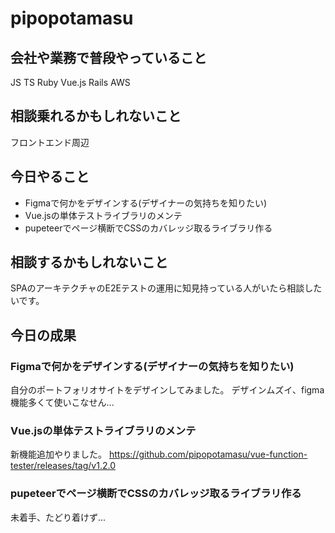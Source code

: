 # pipopotamasu

## 会社や業務で普段やっていること
JS
TS
Ruby
Vue.js
Rails
AWS

## 相談乗れるかもしれないこと
フロントエンド周辺

## 今日やること
- Figmaで何かをデザインする(デザイナーの気持ちを知りたい)
- Vue.jsの単体テストライブラリのメンテ
- pupeteerでページ横断でCSSのカバレッジ取るライブラリ作る

## 相談するかもしれないこと
SPAのアーキテクチャのE2Eテストの運用に知見持っている人がいたら相談したいです。

## 今日の成果
### Figmaで何かをデザインする(デザイナーの気持ちを知りたい)
自分のポートフォリオサイトをデザインしてみました。
デザインムズイ、figma機能多くて使いこなせん...

### Vue.jsの単体テストライブラリのメンテ
新機能追加やりました。
https://github.com/pipopotamasu/vue-function-tester/releases/tag/v1.2.0

### pupeteerでページ横断でCSSのカバレッジ取るライブラリ作る
未着手、たどり着けず...